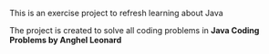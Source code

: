 This is an exercise project to refresh learning about Java

The project is created to solve all coding problems in 
**Java Coding Problems by Anghel Leonard**